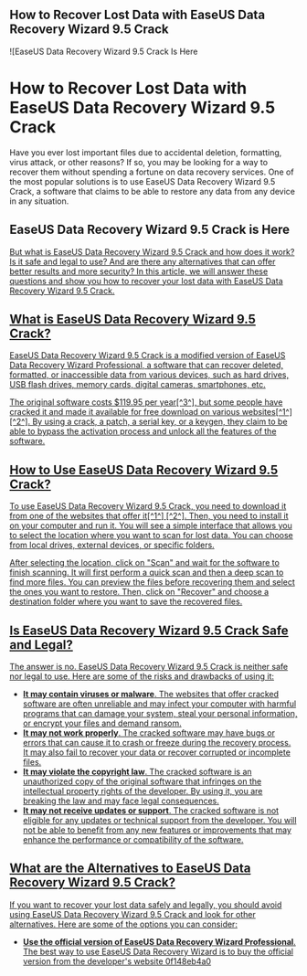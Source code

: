 ## How to Recover Lost Data with EaseUS Data Recovery Wizard 9.5 Crack

 
![EaseUS Data Recovery Wizard 9.5 Crack Is Here 
<h1>How to Recover Lost Data with EaseUS Data Recovery Wizard 9.5 Crack</h1>
<p>Have you ever lost important files due to accidental deletion, formatting, virus attack, or other reasons? If so, you may be looking for a way to recover them without spending a fortune on data recovery services. One of the most popular solutions is to use EaseUS Data Recovery Wizard 9.5 Crack, a software that claims to be able to restore any data from any device in any situation.</p>
<h2>EaseUS Data Recovery Wizard 9.5 Crack is Here</h2>
<p><a href=](https://encrypted-tbn3.gstatic.com/images?q=tbn:ANd9GcSJP2rX2Sc8nWeQfZrr8hpbGg9lLzJi1u2gaz_qdhePfs8NkKrs120Vfhvc)**Download File**
 
But what is EaseUS Data Recovery Wizard 9.5 Crack and how does it work? Is it safe and legal to use? And are there any alternatives that can offer better results and more security? In this article, we will answer these questions and show you how to recover your lost data with EaseUS Data Recovery Wizard 9.5 Crack.
  
## What is EaseUS Data Recovery Wizard 9.5 Crack?
 
EaseUS Data Recovery Wizard 9.5 Crack is a modified version of EaseUS Data Recovery Wizard Professional, a software that can recover deleted, formatted, or inaccessible data from various devices, such as hard drives, USB flash drives, memory cards, digital cameras, smartphones, etc.
 
The original software costs $119.95 per year[^3^], but some people have cracked it and made it available for free download on various websites[^1^] [^2^]. By using a crack, a patch, a serial key, or a keygen, they claim to be able to bypass the activation process and unlock all the features of the software.
  
## How to Use EaseUS Data Recovery Wizard 9.5 Crack?
 
To use EaseUS Data Recovery Wizard 9.5 Crack, you need to download it from one of the websites that offer it[^1^] [^2^]. Then, you need to install it on your computer and run it. You will see a simple interface that allows you to select the location where you want to scan for lost data. You can choose from local drives, external devices, or specific folders.
 
After selecting the location, click on "Scan" and wait for the software to finish scanning. It will first perform a quick scan and then a deep scan to find more files. You can preview the files before recovering them and select the ones you want to restore. Then, click on "Recover" and choose a destination folder where you want to save the recovered files.
  
## Is EaseUS Data Recovery Wizard 9.5 Crack Safe and Legal?
 
The answer is no. EaseUS Data Recovery Wizard 9.5 Crack is neither safe nor legal to use. Here are some of the risks and drawbacks of using it:
 
- **It may contain viruses or malware**. The websites that offer cracked software are often unreliable and may infect your computer with harmful programs that can damage your system, steal your personal information, or encrypt your files and demand ransom.
- **It may not work properly**. The cracked software may have bugs or errors that can cause it to crash or freeze during the recovery process. It may also fail to recover your data or recover corrupted or incomplete files.
- **It may violate the copyright law**. The cracked software is an unauthorized copy of the original software that infringes on the intellectual property rights of the developer. By using it, you are breaking the law and may face legal consequences.
- **It may not receive updates or support**. The cracked software is not eligible for any updates or technical support from the developer. You will not be able to benefit from any new features or improvements that may enhance the performance or compatibility of the software.

## What are the Alternatives to EaseUS Data Recovery Wizard 9.5 Crack?
 
If you want to recover your lost data safely and legally, you should avoid using EaseUS Data Recovery Wizard 9.5 Crack and look for other alternatives. Here are some of the options you can consider:

- **Use the official version of EaseUS Data Recovery Wizard Professional**. The best way to use EaseUS Data Recovery Wizard is to buy the official version from the developer's website 0f148eb4a0
